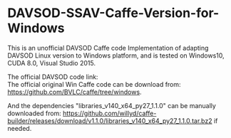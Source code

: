 # DAVSOD-SSAV-Caffe-Version-for-Windows


This is an unofficial DAVSOD Caffe code Implementation of adapting DAVSOD Linux version to Windows platform, and is tested on Windows10, CUDA 8.0, Visual Studio 2015.

The official DAVSOD code link:  
The official original Win Caffe code can be download from: https://github.com/BVLC/caffe/tree/windows.

And the dependencies "libraries_v140_x64_py27_1.1.0" can be manually downloaded from: https://github.com/willyd/caffe-builder/releases/download/v1.1.0/libraries_v140_x64_py27_1.1.0.tar.bz2 if needed.
